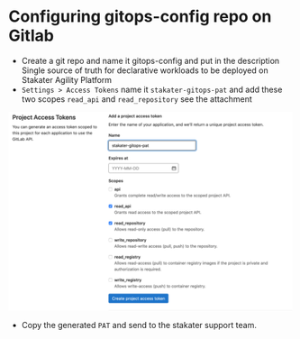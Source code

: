 # Configuring gitops-config repo on Gitlab

- Create a git repo and name it gitops-config and put in the description Single source of truth for declarative workloads to be deployed on Stakater Agility Platform
- `Settings > Access Tokens` name it `stakater-gitops-pat` and add these two scopes `read_api` and `read_repository` see the attachment

![gitlab-pat](./images/gitlab-pat.png)

- Copy the generated `PAT` and send to the stakater support team.
